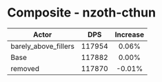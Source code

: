 # Composite - nzoth-cthun
| Actor | DPS | Increase |
|---|:---:|:---:|
|barely_above_fillers|117954|0.06%|
|Base|117882|0.00%|
|removed|117870|-0.01%|
